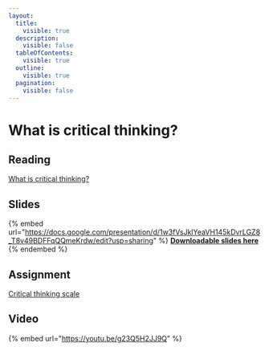 ```yaml
---
layout:
  title:
    visible: true
  description:
    visible: false
  tableOfContents:
    visible: true
  outline:
    visible: true
  pagination:
    visible: false
---
```


# What is critical thinking?

## Reading

[What is critical thinking?](https://drive.google.com/file/d/1oYciKkc7w8wUG0NYETBl8YIcGXgOlWL6/view?usp=sharing)

## Slides

{% embed url="https://docs.google.com/presentation/d/1w3fVsJklYeaVH145kDvrLGZ8_T8v49BDFFqQQmeKrdw/edit?usp=sharing" %}
[**Downloadable slides here**](https://docs.google.com/presentation/d/1w3fVsJklYeaVH145kDvrLGZ8\_T8v49BDFFqQQmeKrdw/edit?usp=sharing)
{% endembed %}

## Assignment

[Critical thinking scale](https://docs.google.com/document/d/1t-tIoJ\_9RIUaEQpy0Z12apDg2a3CfuD125dUdTrqjQY/edit?usp=sharing)

## Video

{% embed url="https://youtu.be/g23Q5H2JJ9Q" %}
